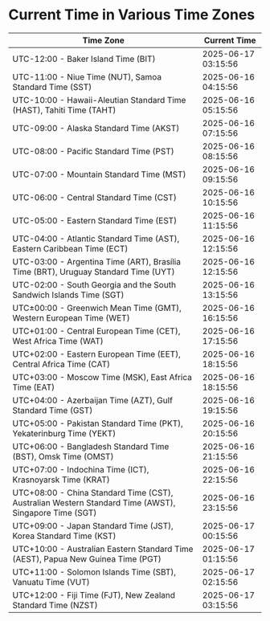 # Current Time in Various Time Zones

| Time Zone | Current Time |
|-----------|--------------|
| UTC-12:00 - Baker Island Time (BIT) | 2025-06-17 03:15:56 |
| UTC-11:00 - Niue Time (NUT), Samoa Standard Time (SST) | 2025-06-16 04:15:56 |
| UTC-10:00 - Hawaii-Aleutian Standard Time (HAST), Tahiti Time (TAHT) | 2025-06-16 05:15:56 |
| UTC-09:00 - Alaska Standard Time (AKST) | 2025-06-16 07:15:56 |
| UTC-08:00 - Pacific Standard Time (PST) | 2025-06-16 08:15:56 |
| UTC-07:00 - Mountain Standard Time (MST) | 2025-06-16 09:15:56 |
| UTC-06:00 - Central Standard Time (CST) | 2025-06-16 10:15:56 |
| UTC-05:00 - Eastern Standard Time (EST) | 2025-06-16 11:15:56 |
| UTC-04:00 - Atlantic Standard Time (AST), Eastern Caribbean Time (ECT) | 2025-06-16 12:15:56 |
| UTC-03:00 - Argentina Time (ART), Brasília Time (BRT), Uruguay Standard Time (UYT) | 2025-06-16 12:15:56 |
| UTC-02:00 - South Georgia and the South Sandwich Islands Time (SGT) | 2025-06-16 13:15:56 |
| UTC±00:00 - Greenwich Mean Time (GMT), Western European Time (WET) | 2025-06-16 16:15:56 |
| UTC+01:00 - Central European Time (CET), West Africa Time (WAT) | 2025-06-16 17:15:56 |
| UTC+02:00 - Eastern European Time (EET), Central Africa Time (CAT) | 2025-06-16 18:15:56 |
| UTC+03:00 - Moscow Time (MSK), East Africa Time (EAT) | 2025-06-16 18:15:56 |
| UTC+04:00 - Azerbaijan Time (AZT), Gulf Standard Time (GST) | 2025-06-16 19:15:56 |
| UTC+05:00 - Pakistan Standard Time (PKT), Yekaterinburg Time (YEKT) | 2025-06-16 20:15:56 |
| UTC+06:00 - Bangladesh Standard Time (BST), Omsk Time (OMST) | 2025-06-16 21:15:56 |
| UTC+07:00 - Indochina Time (ICT), Krasnoyarsk Time (KRAT) | 2025-06-16 22:15:56 |
| UTC+08:00 - China Standard Time (CST), Australian Western Standard Time (AWST), Singapore Time (SGT) | 2025-06-16 23:15:56 |
| UTC+09:00 - Japan Standard Time (JST), Korea Standard Time (KST) | 2025-06-17 00:15:56 |
| UTC+10:00 - Australian Eastern Standard Time (AEST), Papua New Guinea Time (PGT) | 2025-06-17 01:15:56 |
| UTC+11:00 - Solomon Islands Time (SBT), Vanuatu Time (VUT) | 2025-06-17 02:15:56 |
| UTC+12:00 - Fiji Time (FJT), New Zealand Standard Time (NZST) | 2025-06-17 03:15:56 |
